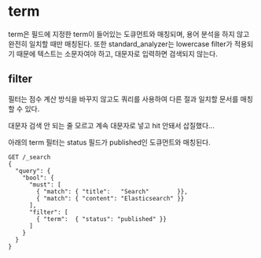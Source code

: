 # term
term은 필드에 지정한 term이 들어있는 도큐먼트와 매칭되며, 용어 분석을 하지 않고 완전히 일치할 때만 매칭된다. 또한 standard_analyzer는 lowercase filter가 적용되기 때문에 텍스트는 소문자여야 하고, 대문자로 입력하면 검색되지 않는다.

## filter
필터는 점수 계산 방식을 바꾸지 않고도 쿼리를 사용하여 다른 절과 일치할 문서를 매칭할 수 있다. 

대문자 검색 안 되는 줄 모르고 계속 대문자로 넣고 hit 안돼서 삽질했다...
 
아래의 term 필터는 status 필드가 published인 도큐먼트와 매칭된다.

```
GET /_search
{
  "query": { 
    "bool": { 
      "must": [
        { "match": { "title":   "Search"        }}, 
        { "match": { "content": "Elasticsearch" }}  
      ],
      "filter": [ 
        { "term":  { "status": "published" }}
      ]
    }
  }
}
```
